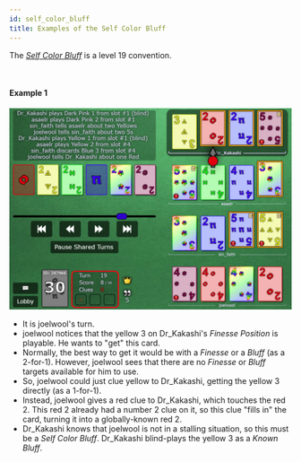 ```yaml
---
id: self_color_bluff
title: Examples of the Self Color Bluff
---
```


The *[Self Color Bluff](/level_19/special_bluffs.md#self-color-bluffs-scb)* is a level 19 convention.

<br />

#### Example 1

![Example Screenshot](https://raw.githubusercontent.com/Zamiell/hanabi-conventions/master/img/examples/self_color_bluff.png)

- It is joelwool's turn.
- joelwool notices that the yellow 3 on Dr_Kakashi's *Finesse Position* is playable. He wants to "get" this card.
- Normally, the best way to get it would be with a *Finesse* or a *Bluff* (as a 2-for-1). However, joelwool sees that there are no *Finesse* or *Bluff* targets available for him to use.
- So, joelwool could just clue yellow to Dr_Kakashi, getting the yellow 3 directly (as a 1-for-1).
- Instead, joelwool gives a red clue to Dr_Kakashi, which touches the red 2. This red 2 already had a number 2 clue on it, so this clue "fills in" the card, turning it into a globally-known red 2.
- Dr_Kakashi knows that joelwool is not in a stalling situation, so this must be a *Self Color Bluff*. Dr_Kakashi blind-plays the yellow 3 as a *Known Bluff*.
